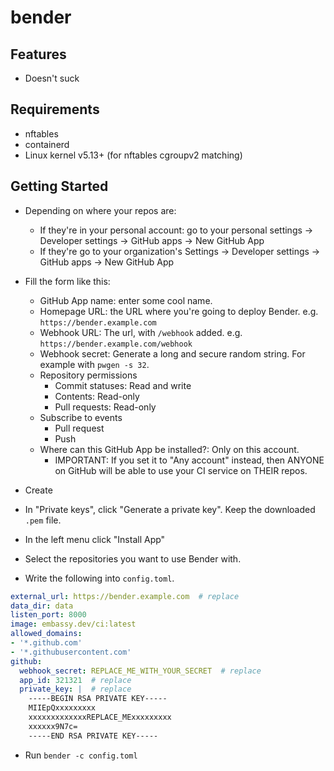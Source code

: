 # bender

## Features

- Doesn't suck

## Requirements

- nftables
- containerd
- Linux kernel v5.13+ (for nftables cgroupv2 matching)

## Getting Started

- Depending on where your repos are:
  - If they're in your personal account: go to your personal settings -> Developer settings -> GitHub apps -> New GitHub App
  - If they're go to your organization's Settings -> Developer settings -> GitHub apps -> New GitHub App
- Fill the form like this:
  - GitHub App name: enter some cool name.
  - Homepage URL: the URL where you're going to deploy Bender. e.g. `https://bender.example.com`
  - Webhook URL: The url, with `/webhook` added. e.g. `https://bender.example.com/webhook`
  - Webhook secret: Generate a long and secure random string. For example with `pwgen -s 32`.
  - Repository permissions
    - Commit statuses: Read and write
    - Contents: Read-only
    - Pull requests: Read-only
  - Subscribe to events
    - Pull request
    - Push
  - Where can this GitHub App be installed?: Only on this account.
    - IMPORTANT: If you set it to "Any account" instead, then ANYONE on GitHub will be able to use your CI service on THEIR repos.
- Create
- In "Private keys", click "Generate a private key". Keep the downloaded `.pem` file.
- In the left menu click "Install App"
- Select the repositories you want to use Bender with.

- Write the following into `config.toml`.

```yaml
external_url: https://bender.example.com  # replace
data_dir: data
listen_port: 8000 
image: embassy.dev/ci:latest
allowed_domains:
- '*.github.com'
- '*.githubusercontent.com'
github:
  webhook_secret: REPLACE_ME_WITH_YOUR_SECRET  # replace
  app_id: 321321  # replace
  private_key: |  # replace
    -----BEGIN RSA PRIVATE KEY-----
    MIIEpQxxxxxxxxx
    xxxxxxxxxxxxxREPLACE_MExxxxxxxxx
    xxxxxx9N7c=
    -----END RSA PRIVATE KEY-----
```

- Run `bender -c config.toml`